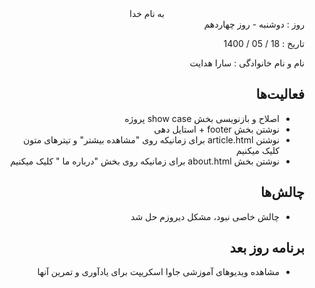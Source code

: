 <div dir="rtl" align="center">
به نام خدا
</div>
<div dir="rtl" align="right">
روز : دوشنبه - روز چهاردهم

تاریخ : 18 / 05 / 1400

نام و نام خانوادگی : سارا هدایت

## فعالیت‌ها
* اصلاح و بازنویسی بخش show case پروژه
* نوشتن بخش footer + استایل دهی
* نوشتن article.html برای زمانیکه روی "مشاهده بیشتر" و تیترهای متون کلیک میکنیم
* نوشتن بخش about.html برای زمانیکه روی بخش "درباره ما " کلیک میکنیم

## چالش‌ها
* چالش خاصی نبود، مشکل دیروزم حل شد

## برنامه روز بعد
* مشاهده ویدیوهای آموزشی جاوا اسکریپت برای یادآوری و تمرین آنها

</div>